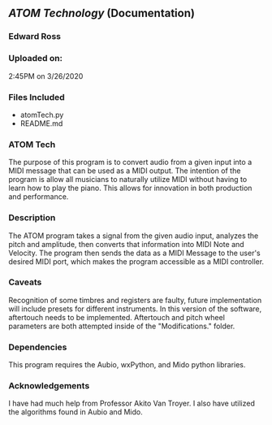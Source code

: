 ## *ATOM Technology* (Documentation)


### Edward Ross

### Uploaded on:
2:45PM on 3/26/2020

### Files Included
- atomTech.py
- README.md 


### ATOM Tech
The purpose of this program is to convert audio from a given input into a MIDI message that can be used as a MIDI output. The intention of the program is allow all musicians to naturally utilize MIDI without having to learn how to play the piano. This allows for innovation in both production and performance.

### Description
The ATOM program takes a signal from the given audio input, analyzes the pitch and amplitude, then converts that information into MIDI Note and Velocity. The program then sends the data as a MIDI Message to the user's desired MIDI port, which makes the program accessible as a MIDI controller.

### Caveats
Recognition of some timbres and registers are faulty, future implementation will include presets for different instruments. In this version of the software, aftertouch needs to be implemented. Aftertouch and pitch wheel parameters are both attempted inside of the "Modifications." folder.

### Dependencies
This program requires the Aubio, wxPython, and Mido python libraries. 
	
### Acknowledgements
I have had much help from Professor Akito Van Troyer. I also have utilized the algorithms found in Aubio and Mido.
